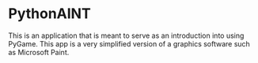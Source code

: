 # PythonAINT
This is an application that is meant to serve as an introduction into using PyGame. This app is a very simplified version of a graphics software such as Microsoft Paint.
